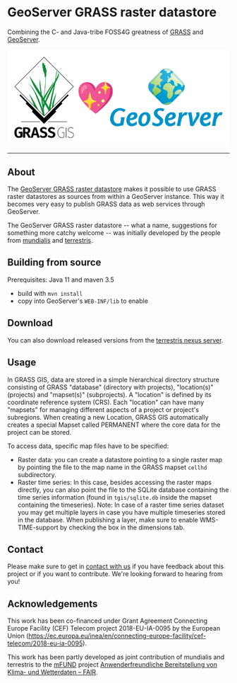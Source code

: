 # GeoServer GRASS raster datastore

Combining the C- and Java-tribe FOSS4G greatness of [GRASS](https://grass.osgeo.org/) and
[GeoServer](http://geoserver.org/).

![GRASS loves GeoServer!](../resources/images/grass-heart-geoserver.svg)

_________________

## About

The [GeoServer GRASS raster datastore](https://github.com/mundialis/geoserver-grass-raster-datastore) makes it possible
to use GRASS raster datastores as sources from within a GeoServer instance. This way it becomes very easy to publish
GRASS data as web services through GeoServer.

The GeoServer GRASS raster datastore -- what a name, suggestions for something more catchy welcome -- was initially
developed by the people from [mundialis](https://www.mundialis.de/) and [terrestris](https://www.terrestris.de/).

## Building from source

Prerequisites: Java 11 and maven 3.5

* build with `mvn install`
* copy into GeoServer's `WEB-INF/lib` to enable

## Download

You can also download released versions from the [terrestris nexus server](https://nexus.terrestris.de/#browse/browse:public:de%2Fterrestris%2Fgeoserver-grass-raster-datastore).

## Usage

In GRASS GIS, data are stored in a simple hierarchical directory structure consisting of GRASS "database"
(directory with projects), "location(s)" (projects) and "mapset(s)" (subprojects). A "location" is defined by its
coordinate reference system (CRS). Each "location" can have many "mapsets" for managing different
aspects of a project or project's subregions. When creating a new Location, GRASS GIS automatically
creates a special Mapset called PERMANENT where the core data for the project can be stored.

To access data, specific map files have to be specified:
- Raster data: you can create a datastore pointing to a single raster map by pointing the file to the map name in the GRASS mapset `cellhd` subdirectory.
- Raster time series: In this case, besides accessing the raster maps directly, you can also point the file to the SQLite
database containing the time series information (found in `tgis/sqlite.db` inside the mapset containing the timeseries).
Note: In case of a raster time series dataset you may get multiple layers in case you have multiple timeseries stored in
the database. When publishing a layer, make sure to enable WMS-TIME-support by checking the box in the dimensions tab.

## Contact

Please make sure to get in [contact with us](https://www.mundialis.de/en/contact/) if you have feedback about this
project or if you want to contribute. We're looking forward to hearing from you!

## Acknowledgements

This work has been co-financed under Grant Agreement Connecting Europe Facility (CEF) Telecom project 2018-EU-IA-0095
by the European Union (https://ec.europa.eu/inea/en/connecting-europe-facility/cef-telecom/2018-eu-ia-0095).

This work has been partly developed as joint contribution of mundialis and terrestris to the
[mFUND](https://www.bmvi.de/SharedDocs/DE/Artikel/DG/mfund-projekte/fair.html) project
[Anwenderfreundliche Bereitstellung von Klima- und Wetterdaten – FAIR](https://www.fair-opendata.de/).
